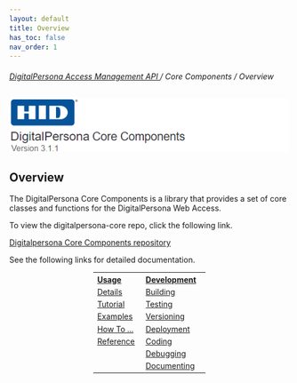 ```yaml
---
layout: default
title: Overview
has_toc: false
nav_order: 1
---
```


###### [DigitalPersona Access Management API ](https://lenhodgeman.github.io/digitalpersona-access-management-api/)/ Core Components / Overview  

![](docs/assets/HID-DPAM-Core.png)  

## Overview

The DigitalPersona Core Components is a  library that provides a set of core classes and functions for the DigitalPersona Web Access.

To view the digitalpersona-core repo, click the following link.

[Digitalpersona Core Components repository](https://github.com/LenHodgeman/digitalpersona-core)

See the following links for detailed documentation.

<table style="width:40%;margin-left:auto;margin-right:auto;">
  <tr>
    <th style="width:20%" ALIGN="left"><A HREF="docs/usage/">Usage</A></th>
    <th style="width:35%" ALIGN="left"><A HREF="docs/development/">Development</A></th>
  </tr>
  <tr>
  <td valign="top" ><A HREF="docs/usage/details.html">Details</A></td>
  <td><A HREF="docs/development/building.html">Building</A></td>
  </tr>
  <tr>
    <td valign="top"><A HREF="docs/usage/tutorial.html">Tutorial</A></td>
    <td valign="top"><A HREF="docs/development/testing.html">Testing</A></td>
  </tr>
  <tr>
    <td valign="top"><A HREF="docs/usage/examples.html">Examples</A></td>
    <td valign="top"><A HREF="docs/development/versioning.html">Versioning</A></td>
  </tr>
  <tr>
    <td valign="top"><A HREF="docs/usage/how-to.html">How To ...</A></td>
    <td valign="top"><A HREF="docs/development/deployment.html">Deployment</A></td>
  </tr>
  <tr>
    <td valign="top"><A HREF="docs/usage/reference.html">Reference</A></td>
    <td valign="top"><A HREF="docs/development/coding.html">Coding</A></td>
  </tr>  
  <tr>
    <td valign="top">&nbsp;</td>
    <td valign="top"><A HREF="docs/development/debugging.html">Debugging</A></td>
  </tr>
  <tr>
    <td valign="top">&nbsp;</td>
    <td valign="top"><A HREF="docs/development/documenting.html">Documenting</A></td>
  </tr>        
</table>
